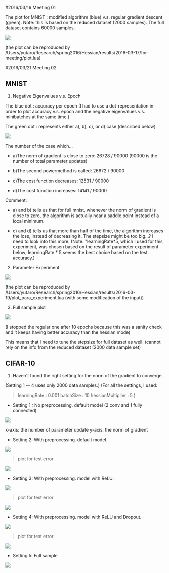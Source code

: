 
#2016/03/16 Meeting 01

The plot for MNIST : modified algorithm (blue)  v.s. regular gradient descent (green). 
Note: this is based on the reduced dataset (2000 samples). The full dataset contains 60000 samples. 

![](./img/epoch_plot.png)

(the plot can be reproduced by /Users/yutaro/Research/spring2016/Hessian/results/2016-03-17/for-meeting/plot.lua)

#2016/03/21 Meeting 02

## MNIST

1. Negative Eigenvalues v.s. Epoch

The blue dot : accuracy per epoch (I had to use a dot-representation in order to plot accuracy v.s. epoch and the negative eigenvalues v.s. minibatches at the same time.)

The green dot : represents either a), b), c), or d) case (described below)

![](./img/mnist-full-negative-eigen/power_plot.png)

The number of the case which...

- a)The norm of gradient is close to zero: 26728 / 90000 (90000 is the number of total parameter updates) 

- b)The second powermethod is called: 26672 / 90000

- c)The cost function decreases:  12531 / 90000 

- d)The cost function increases: 14141 / 90000

Comment: 

- a) and b) tells us that for full mnist, whenever the norm of gradient is close to zero, the algorithm is actually near a saddle point instead of a local minimum. 

- c) and d) tells us that more than half of the time, the algorithm increases the loss, instead of decreasing it. The stepsize might be too big...? I need to look into this more. (Note: "learningRate*5, which I used for this experiment, was chosen based on the result of parameter experiment below; learningRate * 5 seems the best choice based on the test accuracy.)
    

2. Parameter Experiment 


![](./img/mnist-parameter-experiment/parameter_test.png)

(the plot can be reproduced by /Users/yutaro/Research/spring2016/Hessian/results/2016-03-19/plot_para_experiment.lua (with some modification of the input))

3. Full sample plot  

![](./img/mnist-full-negative-eigen/parameter_test.png)

(I stopped the regular one after 10 epochs because this was a sanity check and it keeps having better accuracy than the hessian mode)

This means that I need to tune the stepsize for full dataset as well. (cannot rely on the info from the reduced dataset (2000 data sample set)

## CIFAR-10

1. Haven't found the right setting for the norm of the gradient to converge. 

(Setting 1 -- 4 uses only 2000 data samples.)
(For all the settings, I used:

> learningRate : 0.001
> batchSize : 10
> hessianMultiplier : 5
)

- Setting 1 : No preprocessing. default model (2 conv and 1 fully connected)

![](./img/cifar-100epoch-2000samples/gradientPlot_preprocess.png)

x-axis: the number of parameter update
y-axis: the norm of gradient


- Setting 2: With preprocessing. default model.

![](./img/cifar-100epoch-2000samples/gradientPlot_preprocess.png)

> plot for test error

![](./img/cifar-100epoch-2000samples/epochPlotError_preprocess.png)

- Setting 3: With preprocessing. model with ReLU.

![](./img/cifar-100epoch-2000samples/gradientPlot_preprocess_relu.png)

> plot for test error

![](./img/cifar-100epoch-2000samples/epochPlotError_preprocess_relu.png)

- Setting 4: With preprocessing. model with ReLU and Dropout.

![](./img/cifar-100epoch-2000samples/gradientPlot_preprocess_relu_drop.png)

> plot for test error

![](./img/cifar-100epoch-2000samples/epochPlotError_preprocess_relu_drop.png)

- Setting 5: Full sample

![](./img/cifar-100epoch-50000samples/gradientPlot-2016-03-20-00:16:07.png)


